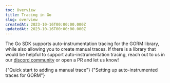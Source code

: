 ```yaml
---
toc: Overview
title: Tracing in Go
slug: overview
createdAt: 2023-10-16T00:00:00.000Z
updatedAt: 2023-10-16T00:00:00.000Z
---
```


The Go SDK supports auto-instrumentation tracing for the GORM library, while also allowing you to create manual traces. If there is a library that would be helpful to support auto-instrumentation tracing, reach out to us in our [discord community](https://highlight.io/community) or open a PR and let us know!

<DocsCardGroup>
    <DocsCard title="Simple setup" href="./2_simple-setup.md">
        {"Quick start to adding a manual trace"}
    </DocsCard>
    <DocsCard title="GORM" href="./3_gorm.md">
        {"Setting up auto-instrumented traces for GORM"}
    </DocsCard>
</DocsCardGroup>
